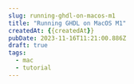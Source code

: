 ```yaml
---
slug: running-ghdl-on-macos-m1
title: "Running GHDL on MacOS M1"
createdAt: {{createdAt}}
pubDate: 2023-11-16T11:21:00.886Z
draft: true
tags:
  - mac
  - tutorial
---
```

